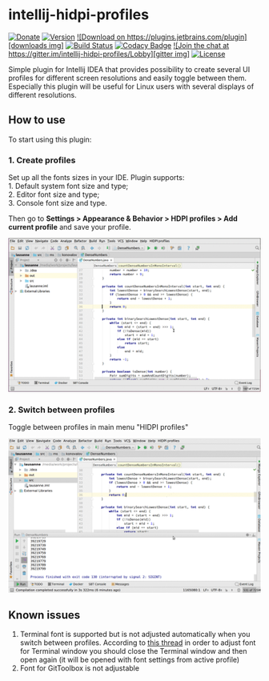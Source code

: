 # intellij-hidpi-profiles

[![Donate][donate img]][donate]
[![Version][version img]][jetbrains]
[![Download on https://plugins.jetbrains.com/plugin][downloads img]][jetbrains]
[![Build Status][travis img]][travis]
[![Codacy Badge][codacy img]][codacy]
[![Join the chat at https://gitter.im/intellij-hidpi-profiles/Lobby][gitter img]][gitter]
[![License][license img]][license]

Simple plugin for Intellij IDEA that provides possibility to create several UI profiles for different screen resolutions and easily toggle between them.
Especially this plugin will be useful for Linux users with several displays of different resolutions.

## How to use

To start using this plugin:

### 1. Create profiles

Set up all the fonts sizes in your IDE. Plugin supports:  
    1. Default system font size and type;  
    2. Editor font size and type;  
    3. Console font size and type.  
        
Then go to **Settings > Appearance & Behavior > HDPI profiles > Add current profile** and save your profile.

![create profile](/_preview/create_profile.gif)

### 2. Switch between profiles

Toggle between profiles in main menu "HIDPI profiles"

![switch profile](/_preview/switch_profile.gif)

[travis]:https://travis-ci.org/mskonovalov/intellij-hidpi-profiles
[travis img]:https://travis-ci.org/mskonovalov/intellij-hidpi-profiles.svg?branch=2017.1
[codacy]:https://www.codacy.com/gh/mskonovalov/intellij-hidpi-profiles/dashboard?utm_source=github.com&amp;utm_medium=referral&amp;utm_content=mskonovalov/intellij-hidpi-profiles&amp;utm_campaign=Badge_Grade
[codacy img]:https://app.codacy.com/project/badge/Grade/2d84ab14425f48c2a64b77e45a4b00e3
[gitter]:https://gitter.im/intellij-hidpi-profiles/Lobby?utm_source=badge&utm_medium=badge&utm_campaign=pr-badge&utm_content=badge
[gitter img]:https://badges.gitter.im/intellij-hidpi-profiles/Lobby.svg
[license]:LICENSE
[license img]:https://img.shields.io/badge/License-MIT-blue.svg
[jetbrains]:https://plugins.jetbrains.com/plugin/9541
[downloads img]:https://img.shields.io/jetbrains/plugin/d/9541-hidpi-profiles.svg
[version img]:https://img.shields.io/jetbrains/plugin/v/9541.svg
[donate]:https://www.paypal.com/cgi-bin/webscr?cmd=_donations&business=A4M96N5FM5GGY&lc=US&item_name=HIDPI+Profiles+Development&no_note=0&curency_code=USD&bn=PP-DonationsBF:btn_donateCC_LG.gif:NonHosted
[donate img]:https://img.shields.io/badge/Donate-PayPal-green.svg

## Known issues
1. Terminal font is supported but is not adjusted automatically when you switch between profiles.
According to [this thread](https://intellij-support.jetbrains.com/hc/en-us/community/posts/207004525-terminal-theme) in order to adjust font for Terminal window
you should close the Terminal window and then open again (it will be opened with font settings from active profile)
2. Font for GitToolbox is not adjustable
